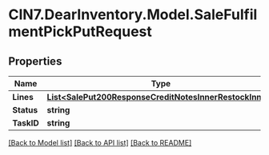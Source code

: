 # CIN7.DearInventory.Model.SaleFulfilmentPickPutRequest

## Properties

| Name       | Type                                                                                                                | Description | Notes      |
| ---------- | ------------------------------------------------------------------------------------------------------------------- | ----------- | ---------- |
| **Lines**  | [**List&lt;SalePut200ResponseCreditNotesInnerRestockInner&gt;**](SalePut200ResponseCreditNotesInnerRestockInner.md) |             | [optional] |
| **Status** | **string**                                                                                                          |             | [optional] |
| **TaskID** | **string**                                                                                                          |             | [optional] |

[[Back to Model list]](../README.md#documentation-for-models) [[Back to API list]](../README.md#documentation-for-api-endpoints) [[Back to README]](../README.md)

